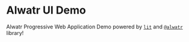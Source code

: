 # Alwatr UI Demo

Alwatr Progressive Web Application Demo powered by [`lit`](https://github.com/lit/lit) and [`@alwatr`](https://github.com/Alwatr/fract) library!
